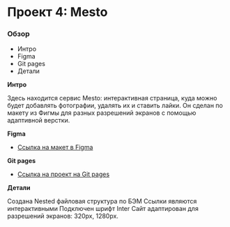 # Проект 4: Mesto

### Обзор
* Интро
* Figma
* Git pages
* Детали

**Интро**

Здесь находится сервис Mesto: интерактивная страница, куда можно будет добавлять фотографии, удалять их и ставить лайки.
Он сделан по макету из Фигмы для разных разрешений экранов с помощью адаптивной верстки.

**Figma**

* [Ссылка на макет в Figma](https://www.figma.com/file/StZjf8HnoeLdiXS7dYrLAh/JavaScript.-Sprint-4?node-id=3%3A186)

**Git pages**

* [Ссылка на проект на Git pages](https://serena-marlene.github.io/mesto/)

**Детали**

Создана Nested файловая структура по БЭМ
Cсылки являются интерактивными
Подключен шрифт Inter
Сайт адаптирован для разрешений экранов: 320px, 1280px.

